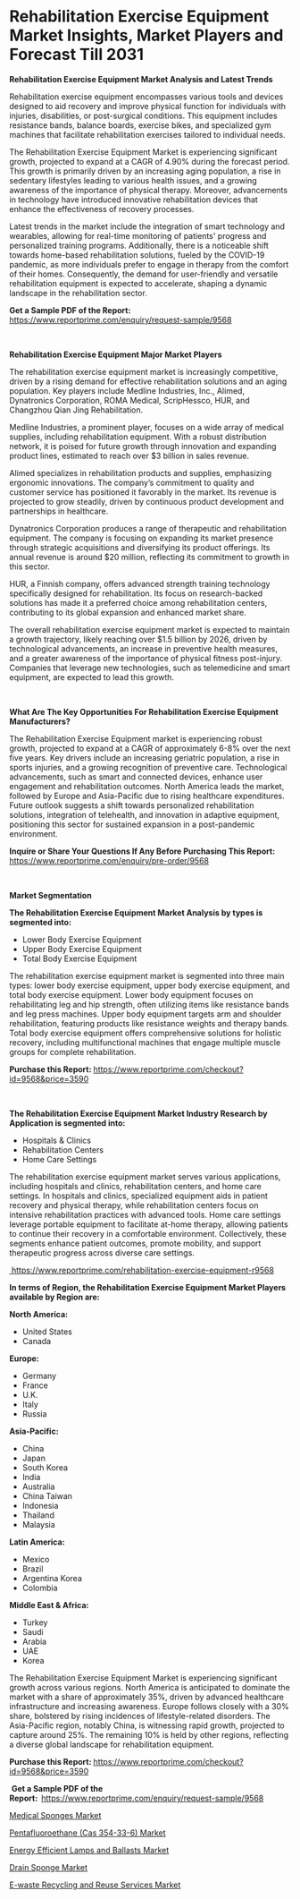 <p><h1>Rehabilitation Exercise Equipment Market Insights, Market Players and Forecast Till 2031</h1></p><p><strong>Rehabilitation Exercise Equipment Market Analysis and Latest Trends</strong></p>
<p><p>Rehabilitation exercise equipment encompasses various tools and devices designed to aid recovery and improve physical function for individuals with injuries, disabilities, or post-surgical conditions. This equipment includes resistance bands, balance boards, exercise bikes, and specialized gym machines that facilitate rehabilitation exercises tailored to individual needs.</p><p>The Rehabilitation Exercise Equipment Market is experiencing significant growth, projected to expand at a CAGR of 4.90% during the forecast period. This growth is primarily driven by an increasing aging population, a rise in sedentary lifestyles leading to various health issues, and a growing awareness of the importance of physical therapy. Moreover, advancements in technology have introduced innovative rehabilitation devices that enhance the effectiveness of recovery processes.</p><p>Latest trends in the market include the integration of smart technology and wearables, allowing for real-time monitoring of patients' progress and personalized training programs. Additionally, there is a noticeable shift towards home-based rehabilitation solutions, fueled by the COVID-19 pandemic, as more individuals prefer to engage in therapy from the comfort of their homes. Consequently, the demand for user-friendly and versatile rehabilitation equipment is expected to accelerate, shaping a dynamic landscape in the rehabilitation sector.</p></p>
<p><strong>Get a Sample PDF of the Report:&nbsp;</strong> <a href="https://www.reportprime.com/enquiry/request-sample/9568">https://www.reportprime.com/enquiry/request-sample/9568</a></p>
<p>&nbsp;</p>
<p><strong>Rehabilitation Exercise Equipment Major Market Players</strong></p>
<p><p>The rehabilitation exercise equipment market is increasingly competitive, driven by a rising demand for effective rehabilitation solutions and an aging population. Key players include Medline Industries, Inc., Alimed, Dynatronics Corporation, ROMA Medical, ScripHessco, HUR, and Changzhou Qian Jing Rehabilitation.</p><p>Medline Industries, a prominent player, focuses on a wide array of medical supplies, including rehabilitation equipment. With a robust distribution network, it is poised for future growth through innovation and expanding product lines, estimated to reach over $3 billion in sales revenue.</p><p>Alimed specializes in rehabilitation products and supplies, emphasizing ergonomic innovations. The company’s commitment to quality and customer service has positioned it favorably in the market. Its revenue is projected to grow steadily, driven by continuous product development and partnerships in healthcare.</p><p>Dynatronics Corporation produces a range of therapeutic and rehabilitation equipment. The company is focusing on expanding its market presence through strategic acquisitions and diversifying its product offerings. Its annual revenue is around $20 million, reflecting its commitment to growth in this sector.</p><p>HUR, a Finnish company, offers advanced strength training technology specifically designed for rehabilitation. Its focus on research-backed solutions has made it a preferred choice among rehabilitation centers, contributing to its global expansion and enhanced market share.</p><p>The overall rehabilitation exercise equipment market is expected to maintain a growth trajectory, likely reaching over $1.5 billion by 2026, driven by technological advancements, an increase in preventive health measures, and a greater awareness of the importance of physical fitness post-injury. Companies that leverage new technologies, such as telemedicine and smart equipment, are expected to lead this growth.</p></p>
<p>&nbsp;</p>
<p><strong>What Are The Key Opportunities For Rehabilitation Exercise Equipment Manufacturers?</strong></p>
<p><p>The Rehabilitation Exercise Equipment market is experiencing robust growth, projected to expand at a CAGR of approximately 6-8% over the next five years. Key drivers include an increasing geriatric population, a rise in sports injuries, and a growing recognition of preventive care. Technological advancements, such as smart and connected devices, enhance user engagement and rehabilitation outcomes. North America leads the market, followed by Europe and Asia-Pacific due to rising healthcare expenditures. Future outlook suggests a shift towards personalized rehabilitation solutions, integration of telehealth, and innovation in adaptive equipment, positioning this sector for sustained expansion in a post-pandemic environment.</p></p>
<p><strong>Inquire or Share Your Questions If Any Before Purchasing This Report:</strong> <a href="https://www.reportprime.com/enquiry/pre-order/9568">https://www.reportprime.com/enquiry/pre-order/9568</a></p>
<p>&nbsp;</p>
<p><strong>Market Segmentation</strong></p>
<p><strong>The Rehabilitation Exercise Equipment Market Analysis by types is segmented into:</strong></p>
<p><ul><li>Lower Body Exercise Equipment</li><li>Upper Body Exercise Equipment</li><li>Total Body Exercise Equipment</li></ul></p>
<p><p>The rehabilitation exercise equipment market is segmented into three main types: lower body exercise equipment, upper body exercise equipment, and total body exercise equipment. Lower body equipment focuses on rehabilitating leg and hip strength, often utilizing items like resistance bands and leg press machines. Upper body equipment targets arm and shoulder rehabilitation, featuring products like resistance weights and therapy bands. Total body exercise equipment offers comprehensive solutions for holistic recovery, including multifunctional machines that engage multiple muscle groups for complete rehabilitation.</p></p>
<p><strong>Purchase this Report:&nbsp;</strong><a href="https://www.reportprime.com/checkout?id=9568&price=3590">https://www.reportprime.com/checkout?id=9568&price=3590</a></p>
<p>&nbsp;</p>
<p><strong>The Rehabilitation Exercise Equipment Market Industry Research by Application is segmented into:</strong></p>
<p><ul><li>Hospitals & Clinics</li><li>Rehabilitation Centers</li><li>Home Care Settings</li></ul></p>
<p><p>The rehabilitation exercise equipment market serves various applications, including hospitals and clinics, rehabilitation centers, and home care settings. In hospitals and clinics, specialized equipment aids in patient recovery and physical therapy, while rehabilitation centers focus on intensive rehabilitation practices with advanced tools. Home care settings leverage portable equipment to facilitate at-home therapy, allowing patients to continue their recovery in a comfortable environment. Collectively, these segments enhance patient outcomes, promote mobility, and support therapeutic progress across diverse care settings.</p></p>
<p><a href="https://www.reportprime.com/rehabilitation-exercise-equipment-r9568">&nbsp;https://www.reportprime.com/rehabilitation-exercise-equipment-r9568</a></p>
<p><strong>In terms of Region, the Rehabilitation Exercise Equipment Market Players available by Region are:</strong></p>
<p>
    <p> <strong> North America: </strong>
        <ul>
            <li>United States</li>
            <li>Canada</li>
        </ul>
        </p> 
    <p> <strong> Europe: </strong>
        <ul>
            <li>Germany</li>
            <li>France</li>
            <li>U.K.</li>
            <li>Italy</li>
            <li>Russia</li>
        </ul>
        </p> 
    <p> <strong> Asia-Pacific: </strong>
        <ul>
            <li>China</li>
            <li>Japan</li>
            <li>South Korea</li>
            <li>India</li>
            <li>Australia</li>
            <li>China Taiwan</li>
            <li>Indonesia</li>
            <li>Thailand</li>
            <li>Malaysia</li>
        </ul>
        </p> 
    <p> <strong> Latin America: </strong>
        <ul>
            <li>Mexico</li>
            <li>Brazil</li>
            <li>Argentina Korea</li>
            <li>Colombia</li>
        </ul>
        </p> 
    <p> <strong> Middle East & Africa: </strong>
        <ul>
            <li>Turkey</li>
            <li>Saudi</li>
            <li>Arabia</li>
            <li>UAE</li>
            <li>Korea</li>
        </ul>
    </p>
    </p>
<p><p>The Rehabilitation Exercise Equipment Market is experiencing significant growth across various regions. North America is anticipated to dominate the market with a share of approximately 35%, driven by advanced healthcare infrastructure and increasing awareness. Europe follows closely with a 30% share, bolstered by rising incidences of lifestyle-related disorders. The Asia-Pacific region, notably China, is witnessing rapid growth, projected to capture around 25%. The remaining 10% is held by other regions, reflecting a diverse global landscape for rehabilitation equipment.</p></p>
<p><strong>Purchase this Report: </strong><a href="https://www.reportprime.com/checkout?id=9568&price=3590">https://www.reportprime.com/checkout?id=9568&price=3590</a></p>
<p>&nbsp;<strong>Get a Sample PDF of the Report:&nbsp;&nbsp;</strong><a href="https://www.reportprime.com/enquiry/request-sample/9568">https://www.reportprime.com/enquiry/request-sample/9568</a></p>
<p><strong></strong></p>
<p><p><a href="https://www.linkedin.com/pulse/insights-medical-sponges-market-size-which-expanding-135-cagr-1pe4c?trackingId=6mf%2BekraRruRS8dTBuvEGg%3D%3D">Medical Sponges Market</a></p><p><a href="https://issuu.com/reportprime-2/docs/pentafluoroethane-cas-354-33-6-mark_c46164375ee371">Pentafluoroethane (Cas 354-33-6) Market</a></p><p><a href="https://medium.com/@emily.sutherland4534/the-energy-efficient-lamps-and-ballasts-market-industry-provides-a-comprehensive-and-current-a155eb49db3e">Energy Efficient Lamps and Ballasts Market</a></p><p><a href="https://www.linkedin.com/pulse/global-perspectives-drain-sponge-market-trends-challenges-forecast-y7jic?trackingId=Il0VCVe6T9i2MpfYOEiA4Q%3D%3D">Drain Sponge Market</a></p><p><a href="https://medium.com/@emily.sutherland4534/the-e-waste-recycling-and-reuse-services-market-has-grown-significantly-as-a-result-of-several-de82b9472bed">E-waste Recycling and Reuse Services Market</a></p></p>
